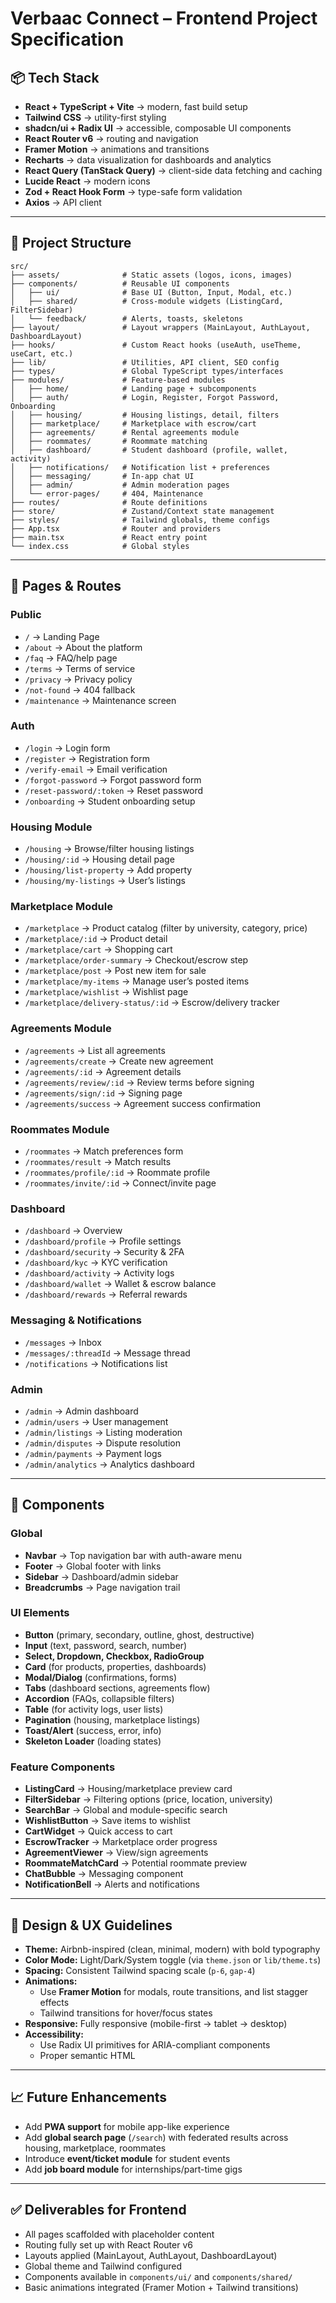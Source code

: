 # Verbaac Connect – Frontend Project Specification

## 📦 Tech Stack

- **React + TypeScript + Vite** → modern, fast build setup  
- **Tailwind CSS** → utility-first styling  
- **shadcn/ui + Radix UI** → accessible, composable UI components  
- **React Router v6** → routing and navigation  
- **Framer Motion** → animations and transitions  
- **Recharts** → data visualization for dashboards and analytics  
- **React Query (TanStack Query)** → client-side data fetching and caching  
- **Lucide React** → modern icons  
- **Zod + React Hook Form** → type-safe form validation  
- **Axios** → API client  

---

## 📂 Project Structure

```
src/
├── assets/              # Static assets (logos, icons, images)
├── components/          # Reusable UI components
│   ├── ui/              # Base UI (Button, Input, Modal, etc.)
│   ├── shared/          # Cross-module widgets (ListingCard, FilterSidebar)
│   └── feedback/        # Alerts, toasts, skeletons
├── layout/              # Layout wrappers (MainLayout, AuthLayout, DashboardLayout)
├── hooks/               # Custom React hooks (useAuth, useTheme, useCart, etc.)
├── lib/                 # Utilities, API client, SEO config
├── types/               # Global TypeScript types/interfaces
├── modules/             # Feature-based modules
│   ├── home/            # Landing page + subcomponents
│   ├── auth/            # Login, Register, Forgot Password, Onboarding
│   ├── housing/         # Housing listings, detail, filters
│   ├── marketplace/     # Marketplace with escrow/cart
│   ├── agreements/      # Rental agreements module
│   ├── roommates/       # Roommate matching
│   ├── dashboard/       # Student dashboard (profile, wallet, activity)
│   ├── notifications/   # Notification list + preferences
│   ├── messaging/       # In-app chat UI
│   ├── admin/           # Admin moderation pages
│   └── error-pages/     # 404, Maintenance
├── routes/              # Route definitions
├── store/               # Zustand/Context state management
├── styles/              # Tailwind globals, theme configs
├── App.tsx              # Router and providers
├── main.tsx             # React entry point
└── index.css            # Global styles
```

---

## 🧭 Pages & Routes

### Public
- `/` → Landing Page  
- `/about` → About the platform  
- `/faq` → FAQ/help page  
- `/terms` → Terms of service  
- `/privacy` → Privacy policy  
- `/not-found` → 404 fallback  
- `/maintenance` → Maintenance screen  

### Auth
- `/login` → Login form  
- `/register` → Registration form  
- `/verify-email` → Email verification  
- `/forgot-password` → Forgot password form  
- `/reset-password/:token` → Reset password  
- `/onboarding` → Student onboarding setup  

### Housing Module
- `/housing` → Browse/filter housing listings  
- `/housing/:id` → Housing detail page  
- `/housing/list-property` → Add property  
- `/housing/my-listings` → User’s listings  

### Marketplace Module
- `/marketplace` → Product catalog (filter by university, category, price)  
- `/marketplace/:id` → Product detail  
- `/marketplace/cart` → Shopping cart  
- `/marketplace/order-summary` → Checkout/escrow step  
- `/marketplace/post` → Post new item for sale  
- `/marketplace/my-items` → Manage user’s posted items  
- `/marketplace/wishlist` → Wishlist page  
- `/marketplace/delivery-status/:id` → Escrow/delivery tracker  

### Agreements Module
- `/agreements` → List all agreements  
- `/agreements/create` → Create new agreement  
- `/agreements/:id` → Agreement details  
- `/agreements/review/:id` → Review terms before signing  
- `/agreements/sign/:id` → Signing page  
- `/agreements/success` → Agreement success confirmation  

### Roommates Module
- `/roommates` → Match preferences form  
- `/roommates/result` → Match results  
- `/roommates/profile/:id` → Roommate profile  
- `/roommates/invite/:id` → Connect/invite page  

### Dashboard
- `/dashboard` → Overview  
- `/dashboard/profile` → Profile settings  
- `/dashboard/security` → Security & 2FA  
- `/dashboard/kyc` → KYC verification  
- `/dashboard/activity` → Activity logs  
- `/dashboard/wallet` → Wallet & escrow balance  
- `/dashboard/rewards` → Referral rewards  

### Messaging & Notifications
- `/messages` → Inbox  
- `/messages/:threadId` → Message thread  
- `/notifications` → Notifications list  

### Admin
- `/admin` → Admin dashboard  
- `/admin/users` → User management  
- `/admin/listings` → Listing moderation  
- `/admin/disputes` → Dispute resolution  
- `/admin/payments` → Payment logs  
- `/admin/analytics` → Analytics dashboard  

---

## 🧩 Components

### Global
- **Navbar** → Top navigation bar with auth-aware menu  
- **Footer** → Global footer with links  
- **Sidebar** → Dashboard/admin sidebar  
- **Breadcrumbs** → Page navigation trail  

### UI Elements
- **Button** (primary, secondary, outline, ghost, destructive)  
- **Input** (text, password, search, number)  
- **Select, Dropdown, Checkbox, RadioGroup**  
- **Card** (for products, properties, dashboards)  
- **Modal/Dialog** (confirmations, forms)  
- **Tabs** (dashboard sections, agreements flow)  
- **Accordion** (FAQs, collapsible filters)  
- **Table** (for activity logs, user lists)  
- **Pagination** (housing, marketplace listings)  
- **Toast/Alert** (success, error, info)  
- **Skeleton Loader** (loading states)  

### Feature Components
- **ListingCard** → Housing/marketplace preview card  
- **FilterSidebar** → Filtering options (price, location, university)  
- **SearchBar** → Global and module-specific search  
- **WishlistButton** → Save items to wishlist  
- **CartWidget** → Quick access to cart  
- **EscrowTracker** → Marketplace order progress  
- **AgreementViewer** → View/sign agreements  
- **RoommateMatchCard** → Potential roommate preview  
- **ChatBubble** → Messaging component  
- **NotificationBell** → Alerts and notifications  

---

## 🎨 Design & UX Guidelines

- **Theme:** Airbnb-inspired (clean, minimal, modern) with bold typography  
- **Color Mode:** Light/Dark/System toggle (via `theme.json` or `lib/theme.ts`)  
- **Spacing:** Consistent Tailwind spacing scale (`p-6`, `gap-4`)  
- **Animations:**  
  - Use **Framer Motion** for modals, route transitions, and list stagger effects  
  - Tailwind transitions for hover/focus states  
- **Responsive:** Fully responsive (mobile-first → tablet → desktop)  
- **Accessibility:**  
  - Use Radix UI primitives for ARIA-compliant components  
  - Proper semantic HTML  

---

## 📈 Future Enhancements

- Add **PWA support** for mobile app-like experience  
- Add **global search page** (`/search`) with federated results across housing, marketplace, roommates  
- Introduce **event/ticket module** for student events  
- Add **job board module** for internships/part-time gigs  

---

## ✅ Deliverables for Frontend

- All pages scaffolded with placeholder content  
- Routing fully set up with React Router v6  
- Layouts applied (MainLayout, AuthLayout, DashboardLayout)  
- Global theme and Tailwind configured  
- Components available in `components/ui/` and `components/shared/`  
- Basic animations integrated (Framer Motion + Tailwind transitions)  
